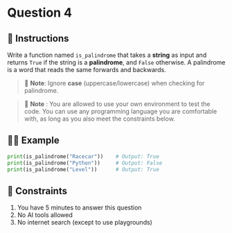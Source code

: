 # Question 4

## 📜 Instructions

Write a function named `is_palindrome` that takes a **string** as input and returns `True` if the string is a **palindrome**, and `False` otherwise. A palindrome is a word that reads the same forwards and backwards.

> 📌 **Note**: Ignore **case** (uppercase/lowercase) when checking for palindrome.

> 📌 **Note** : You are allowed to use your own environment to test the code. You can use any programming language you are comfortable with, as long as you also meet the constraints below.

## ‍👨‍💻 Example

```python
print(is_palindrome("Racecar"))    # Output: True
print(is_palindrome("Python"))     # Output: False
print(is_palindrome("Level"))      # Output: True
```

## 🚫 Constraints  
1. You have 5 minutes to answer this question  
2. No AI tools allowed  
3. No internet search (except to use playgrounds)
